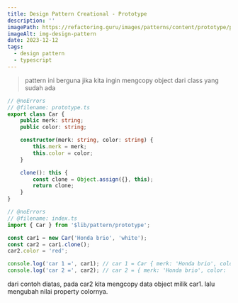 ```yaml
---
title: Design Pattern Creational - Prototype
description: ''
imagePath: https://refactoring.guru/images/patterns/content/prototype/prototype-2x.png
imageAlt: img-design-pattern
date: 2023-12-12
tags:
  - design pattern
  - typescript
---
```


<blockquote>
pattern ini berguna jika kita ingin mengcopy object dari class yang sudah ada
</blockquote>

```ts
// @noErrors
// @filename: prototype.ts
export class Car {
	public merk: string;
	public color: string;

	constructor(merk: string, color: string) {
		this.merk = merk;
		this.color = color;
	}

	clone(): this {
		const clone = Object.assign({}, this);
		return clone;
	}
}
```

```ts
// @noErrors
// @filename: index.ts
import { Car } from '$lib/pattern/prototype';

const car1 = new Car('Honda brio', 'white');
const car2 = car1.clone();
car2.color = 'red';

console.log('car 1 =', car1); // car 1 = Car { merk: 'Honda brio', color: 'white' }
console.log('car 2 =', car2); // car 2 = { merk: 'Honda brio', color: 'red' }
```

dari contoh diatas, pada car2 kita mengcopy data object milik car1. lalu mengubah nilai property colornya.
